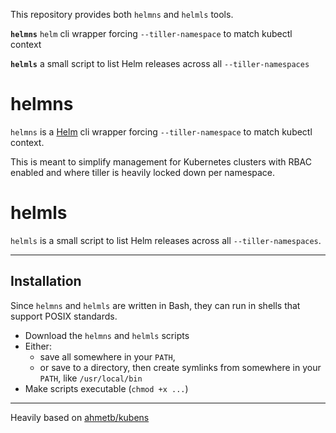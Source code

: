This repository provides both `helmns` and `helmls` tools.

**`helmns`** `helm` cli wrapper forcing `--tiller-namespace` to match kubectl context

**`helmls`** a small script to list Helm releases across all `--tiller-namespaces`

# helmns

`helmns` is a [Helm](http://helm.sh) cli wrapper forcing `--tiller-namespace` to match kubectl context.

This is meant to simplify management for Kubernetes clusters with RBAC enabled and where tiller is heavily locked down per namespace.

# helmls

`helmls` is a small script to list Helm releases across all `--tiller-namespaces`.

-----

## Installation

Since `helmns` and `helmls` are written in Bash, they can run in shells that support POSIX standards.

- Download the `helmns` and `helmls` scripts
- Either:
  - save all somewhere in your `PATH`,
  - or save to a directory, then create symlinks from somewhere in your `PATH`, like `/usr/local/bin`
- Make scripts executable (`chmod +x ...`)

-----

Heavily based on [ahmetb/kubens](https://github.com/ahmetb/kubectx)
